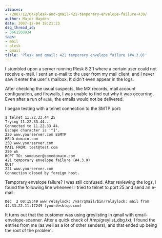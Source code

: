```yaml
---
aliases:
- /2007/12/04/plesk-and-qmail-421-temporary-envelope-failure-430/
author: Major Hayden
date: 2007-12-04 18:21:23
dsq_thread_id:
- 3661560834
tags:
- mail
- plesk
- qmail
title: 'Plesk and qmail: 421 temporary envelope failure (#4.3.0)'
---
```


I stumbled upon a server running Plesk 8.2.1 where a certain user could not receive e-mail. I sent an e-mail to the user from my mail client, and I never saw it enter the user's mailbox. It didn't even appear in the logs.

After checking the usual suspects, like MX records, mail account configuration, and firewalls, I was unable to find out why it was occurring. Even after a run of `mchk`, the emails would not be delivered.

I began testing with a telnet connection to the SMTP port:

```
$ telnet 11.22.33.44 25
Trying 11.22.33.44...
Connected to 11.22.33.44.
Escape character is '^]'.
220 www.yourserver.com ESMTP
HELO domain.com
250 www.yourserver.com
MAIL FROM: test@test.com
250 ok
RCPT TO: someuser@somedomain.com
421 temporary envelope failure (#4.3.0)
QUIT
221 www.yourserver.com
Connection closed by foreign host.
```

Temporary envelope failure? I was still confused. After reviewing the logs, I found the following line whenever I tried to telnet to port 25 and send an e-mail:

```
Dec  2 00:15:49 www relaylock: /var/qmail/bin/relaylock: mail from 44.33.22.11:17249 (yourdesktop.com)
```

It turns out that the customer was using greylisting in qmail with qmail-envelope-scanner. After a quick check of /tmp/greylist_dbg.txt, I found the entries from me (as well as a lot of other senders), and that ended up being the root of the problem.